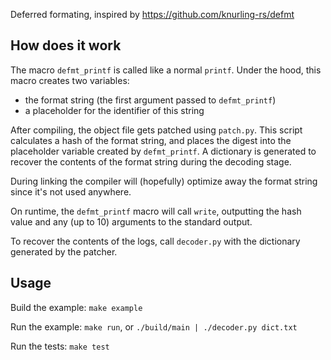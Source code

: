 Deferred formating, inspired by https://github.com/knurling-rs/defmt

## How does it work

The macro `defmt_printf` is called like a normal `printf`. Under the hood, this macro creates two variables: 
 * the format string (the first argument passed to `defmt_printf`)
 * a placeholder for the identifier of this string

After compiling, the object file gets patched using `patch.py`. This script calculates a hash of the format
string, and places the digest into the placeholder variable created by `defmt_printf`. A dictionary is generated
to recover the contents of the format string during the decoding stage.

During linking the compiler will (hopefully) optimize away the format string since it's not used anywhere.

On runtime, the `defmt_printf` macro will call `write`, outputting the hash value and any (up to 10) arguments
to the standard output.

To recover the contents of the logs, call `decoder.py` with the dictionary generated by the patcher.

## Usage

Build the example: `make example`

Run the example: `make run`, or `./build/main | ./decoder.py dict.txt`

Run the tests: `make test`
